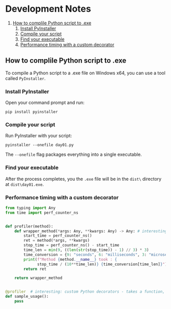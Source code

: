 # Development Notes

1. [How to complile Python script to .exe](#how-to-complile-python-script-to-exe)
   1. [Install PyInstaller](#install-pyinstaller)
   1. [Compile your script](#compile-your-script)
   1. [Find your executable](#find-your-executable)
   1. [Performance timing with a custom decorator](#performance-timing-with-a-custom-decorator)


## How to complile Python script to .exe

To compile a Python script to a .exe file on Windows x64, you can use a tool called `PyInstaller`.

### Install PyInstaller

Open your command prompt and run:

```batch
pip install pyinstaller
```

### Compile your script

Run PyInstaller with your script:

```batch
pyinstaller --onefile day01.py
```

The `--onefile` flag packages everything into a single executable.

### Find your executable

After the process completes, you the `.exe` file will be in the `dist\` directory at `dist\day01.exe`.

### Performance timing with a custom decorator

```python
from typing import Any
from time import perf_counter_ns


def profiler(method):
    def wrapper_method(*args: Any, **kwargs: Any) -> Any: # interesting: keywords args in a wrapper
        start_time = perf_counter_ns()
        ret = method(*args, **kwargs)
        stop_time = perf_counter_ns() - start_time
        time_len = min(9, ((len(str(stop_time)) - 1) // 3) * 3)
        time_conversion = {9: "seconds", 6: "milliseconds", 3: "microseconds", 0: "nanoseconds"}
        print(f"Method {method.__name__} took : {
              stop_time / (10**time_len)} {time_conversion[time_len]}")
        return ret

    return wrapper_method


@profiler  # interesting: custom Python decorators - takes a function, extends it and returns a function
def sample_usage():
    pass

```

